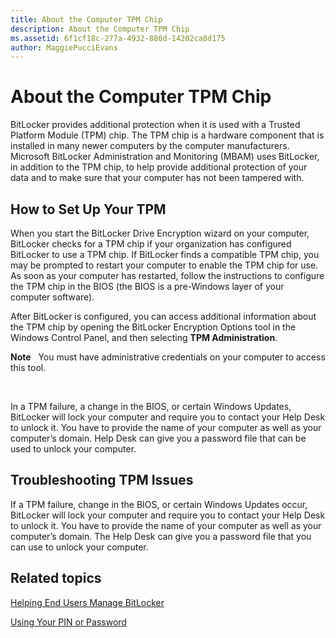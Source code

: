 ```yaml
---
title: About the Computer TPM Chip
description: About the Computer TPM Chip
ms.assetid: 6f1cf18c-277a-4932-886d-14202ca8d175
author: MaggiePucciEvans
---
```


# About the Computer TPM Chip


BitLocker provides additional protection when it is used with a Trusted Platform Module (TPM) chip. The TPM chip is a hardware component that is installed in many newer computers by the computer manufacturers. Microsoft BitLocker Administration and Monitoring (MBAM) uses BitLocker, in addition to the TPM chip, to help provide additional protection of your data and to make sure that your computer has not been tampered with.

## How to Set Up Your TPM


When you start the BitLocker Drive Encryption wizard on your computer, BitLocker checks for a TPM chip if your organization has configured BitLocker to use a TPM chip. If BitLocker finds a compatible TPM chip, you may be prompted to restart your computer to enable the TPM chip for use. As soon as your computer has restarted, follow the instructions to configure the TPM chip in the BIOS (the BIOS is a pre-Windows layer of your computer software).

After BitLocker is configured, you can access additional information about the TPM chip by opening the BitLocker Encryption Options tool in the Windows Control Panel, and then selecting **TPM Administration**.

**Note**  
You must have administrative credentials on your computer to access this tool.

 

In a TPM failure, a change in the BIOS, or certain Windows Updates, BitLocker will lock your computer and require you to contact your Help Desk to unlock it. You have to provide the name of your computer as well as your computer’s domain. Help Desk can give you a password file that can be used to unlock your computer.

## Troubleshooting TPM Issues


If a TPM failure, change in the BIOS, or certain Windows Updates occur, BitLocker will lock your computer and require you to contact your Help Desk to unlock it. You have to provide the name of your computer as well as your computer’s domain. The Help Desk can give you a password file that you can use to unlock your computer.

## Related topics


[Helping End Users Manage BitLocker](helping-end-users-manage-bitlocker.md)

[Using Your PIN or Password](using-your-pin-or-password.md)

 

 





